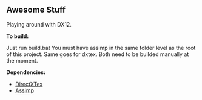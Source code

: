 Awesome Stuff
-------------

Playing around with DX12.

**To build:**

Just run build.bat
You must have assimp in the same folder level as the root of this project. Same goes for dxtex.
Both need to be builded manually at the moment.

**Dependencies:**

 - [DirectXTex](https://github.com/Microsoft/DirectXTex)
 - [Assimp](https://github.com/assimp/assimp)